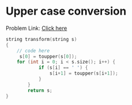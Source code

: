 # Upper case conversion

Problem Link: [Click here](https://www.geeksforgeeks.org/problems/upper-case-conversion5419/1?page=2&difficulty=School&sortBy=submissions)

```cpp
string transform(string s)
{
    // code here
     s[0] = toupper(s[0]);
    for (int i = 0; i < s.size(); i++) {
            if (s[i] == ' ') {
                s[i+1] = toupper(s[i+1]);
            }
        }
        return s;
}
```